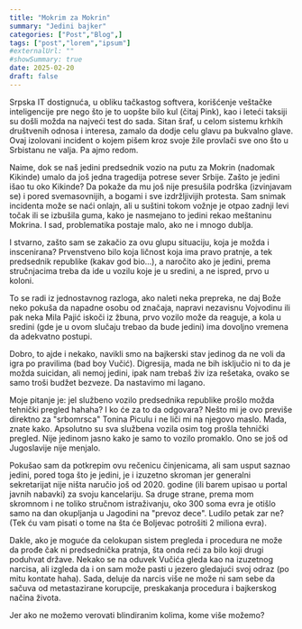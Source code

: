 ```yaml
---
title: "Mokrim za Mokrin"
summary: "Jedini bajker"
categories: ["Post","Blog",]
tags: ["post","lorem","ipsum"]
#externalUrl: ""
#showSummary: true
date: 2025-02-20
draft: false
---
```


Srpska IT dostignuća, u obliku tačkastog softvera, korišćenje veštačke inteligencije pre nego što je to uopšte bilo kul (čitaj Pink), kao i leteći taksiji su došli možda na najveći test do sada. Sitan šraf, u celom sistemu krhkih društvenih odnosa i interesa, zamalo da dodje celu glavu pa bukvalno glave. Ovaj izolovani incident o kojem pišem kroz svoje žile provlači sve ono što u Srbistanu ne valja. Pa ajmo redom.

Naime, dok se naš jedini predsednik vozio na putu za Mokrin (nadomak Kikinde) umalo da još jedna tragedija potrese sever Srbije. Zašto je jedini išao tu oko Kikinde? Da pokaže da mu još nije presušila podrška (izvinjavam se) i pored svemasovnijih, a bogami i sve izdržljivijih protesta. Sam snimak incidenta može se naći onlajn, ali u suštini tokom vožnje je otpao zadnji levi točak ili se izbušila guma, kako je nasmejano to jedini rekao meštaninu Mokrina. I sad, problematika postaje malo, ako ne i mnogo dublja.

I stvarno, zašto sam se zakačio za ovu glupu situaciju, koja je možda i inscenirana? Prvenstveno bilo koja ličnost koja ima pravo pratnje, a tek predsednik republike (kakav god bio...), a naročito ako je jedini, prema stručnjacima treba da ide u vozilu koje je u sredini, a ne ispred, prvo u koloni.

To se radi iz jednostavnog razloga, ako naleti neka prepreka, ne daj Bože neko pokuša da napadne osobu od značaja, napravi nezavisnu Vojvodinu ili pak neka Mila Pajić iskoči iz žbuna, prvo vozilo može da reaguje, a kola u sredini (gde je u ovom slučaju trebao da bude jedini) ima dovoljno vremena da adekvatno postupi.

Dobro, to ajde i nekako, navikli smo na bajkerski stav jedinog da ne voli da igra po pravilima (bad boy Vučić). Digresija, mada ne bih isključio ni to da je možda suicidan, ali nemoj jedini, ipak nam trebaš živ iza rešetaka, ovako se samo troši budžet bezveze. Da nastavimo mi lagano.

Moje pitanje je: jel službeno vozilo predsednika republike prošlo možda tehnički pregled hahaha? I ko će za to da odgovara? Nešto mi je ovo previše direktno za "srbomrsca" Tonina Piculu i ne liči mi na njegovo maslo. Mada, znate kako. Apsolutno su sva službena vozila osim tog prošla tehnički pregled. Nije jedinom jasno kako je samo to vozilo promaklo. Ono se još od Jugoslavije nije menjalo. 

Pokušao sam da potkrepim ovu rečenicu činjenicama, ali sam usput saznao jedini, pored toga što je jedini, je i izuzetno skroman jer generalni sekretarijat nije ništa naručio još od 2020. godine (ili barem upisao u portal javnih nabavki) za svoju kancelariju. Sa druge strane, prema mom skromnom i ne toliko stručnom istraživanju, oko 300 soma evra je otišlo samo na dan okupljanja u Jagodini na "prevoz dece". Ludilo petak zar ne? (Tek ću vam pisati o tome na šta će Boljevac potrošiti 2 miliona evra).

Dakle, ako je moguće da celokupan sistem pregleda i procedura ne može da prođe čak ni predsednička pratnja, šta onda reći za bilo koji drugi poduhvat države. Nekako se na oduvek Vučića gleda kao na izuzetnog narcisa, ali izgleda da i on sam može pasti u jezero gledajući svoj odraz (po mitu kontate haha). Sada, deluje da narcis više ne može ni sam sebe da sačuva od metastazirane korupcije, preskakanja procedura i bajkerskog načina života.

Jer ako ne možemo verovati blindiranim kolima, kome više možemo?
